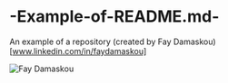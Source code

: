 # -Example-of-README.md-
An example of a repository
(created by Fay Damaskou)[www.linkedin.com/in/faydamaskou]

![Fay Damaskou](https://www.linkedin.com/in/faydamaskou/)
